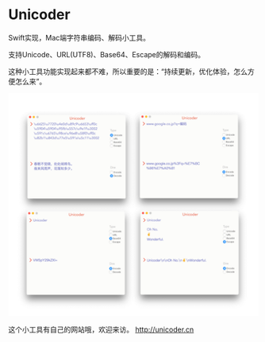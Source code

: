 # Unicoder
Swift实现，Mac端字符串编码、解码小工具。

支持Unicode、URL(UTF8)、Base64、Escape的解码和编码。

这种小工具功能实现起来都不难，所以重要的是：“持续更新，优化体验，怎么方便怎么来”。

![Preview](Preview/preview.png)

这个小工具有自己的网站哦，欢迎来访。
http://unicoder.cn